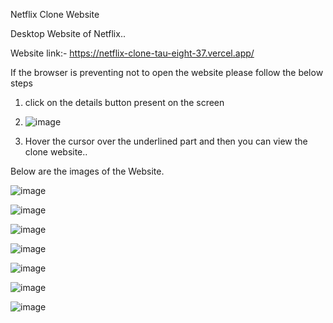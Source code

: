 Netflix Clone Website

Desktop Website of Netflix..

Website link:- https://netflix-clone-tau-eight-37.vercel.app/

If the browser is preventing not to open the website
please follow the below steps

1. click on the details button present on the screen
2. ![image](https://github.com/KaifullaKazim/Netflix_Clone/assets/113112009/d5d515fd-5502-49d0-b51b-5b0b6104157f)

3. Hover the cursor over the underlined part and then you can view the clone website..

Below are the images of the Website.


![image](https://github.com/KaifullaKazim/Netflix_Clone/assets/113112009/fab2bd6f-7332-4dd7-b873-1563d80d16f7)

![image](https://github.com/KaifullaKazim/Netflix_Clone/assets/113112009/f6d356d9-5830-46dc-ba15-9821e7c51c3a)

![image](https://github.com/KaifullaKazim/Netflix_Clone/assets/113112009/355cff2a-170d-47f7-9898-4943bc1e6e4c)

![image](https://github.com/KaifullaKazim/Netflix_Clone/assets/113112009/7c351148-f9fe-49e2-a26d-dde34406006e)

![image](https://github.com/KaifullaKazim/Netflix_Clone/assets/113112009/c466ef10-b82f-493a-8260-26a56a8ad38e)

![image](https://github.com/KaifullaKazim/Netflix_Clone/assets/113112009/562b4c20-5943-4c18-a8b2-0a5ef77de132)

![image](https://github.com/KaifullaKazim/Netflix_Clone/assets/113112009/69b5118a-8c61-4e94-b183-9e97e412268f)







